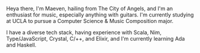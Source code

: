 Heya there, I'm Maeven, hailing from The City of Angels, and I'm an enthusiast for music, especially anything with guitars. I'm currently studying at UCLA to pursue a Computer Science & Music Composition major.

I have a diverse tech stack, having experience with Scala, Nim, Type/JavaScript, Crystal, C/++, and Elixir, and I'm currently learning Ada and Haskell.
